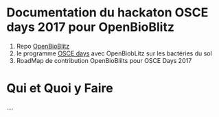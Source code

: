 # Documentation du hackaton OSCE days 2017 pour OpenBioBlitz

1. Repo [OpenBioBlitz](https://github.com/onorvez/OpenBioBlitz/blob/master/README.md)
2. le programme [OSCE days](https://openagenda.com/biomehacklab/events/osce-days-rennes-viens-pratiquer-apprendre-et-echanger?lang=fr) avec OpenBiobLitz sur les bactéries du sol 
3. RoadMap de contribution OpenBioBlilts pour OSCE Days 2017

# Qui et Quoi y Faire
....
